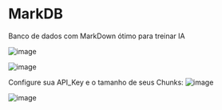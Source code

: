 # MarkDB
Banco de dados com MarkDown ótimo para treinar IA

![image](https://github.com/user-attachments/assets/2f55d9b8-9c90-488a-8ae9-28053fbb6435)

![image](https://github.com/user-attachments/assets/4e5ba010-cea2-4c20-a17c-e818895c0d5f)

Configure sua API_Key e o tamanho de seus Chunks:
![image](https://github.com/user-attachments/assets/3bceb832-bff1-4673-9207-982767f8e5b4)


![image](https://github.com/user-attachments/assets/13834974-f1c8-4752-ae5d-56561c51e550)

